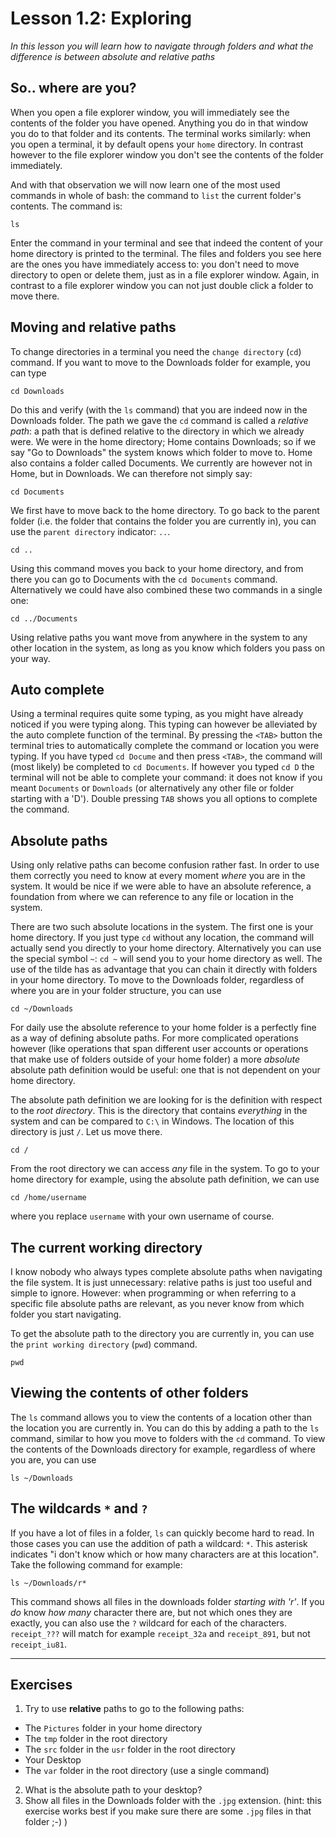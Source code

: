 # Lesson 1.2: Exploring
*In this lesson you will learn how to navigate through folders and what the difference is between absolute and relative paths*

## So.. where are you?
When you open a file explorer window, you will immediately see the contents of the folder you have opened. Anything you do in that window you do to that folder and its contents. The terminal works similarly: when you open a terminal, it by default opens your `home` directory. In contrast however to the file explorer window you don't see the contents of the folder immediately.

And with that observation we will now learn one of the most used commands in whole of bash: the command to `list` the current folder's contents. The command is:

```
ls
```

Enter the command in your terminal and see that indeed the content of your home directory is printed to the terminal. The files and folders you see here are the ones you have immediately access to: you don't need to move directory to open or delete them, just as in a file explorer window. Again, in contrast to a file explorer window you can not just double click a folder to move there.

## Moving and relative paths
To change directories in a terminal you need the `change directory` (`cd`) command. If you want to move to the Downloads folder for example, you can type

```
cd Downloads
```

Do this and verify (with the `ls` command) that you are indeed now in the Downloads folder. The path we gave the `cd` command is called a *relative path*: a path that is defined relative to the directory in which we already were. We were in the home directory; Home contains Downloads; so if we say "Go to Downloads" the system knows which folder to move to. Home also contains a folder called Documents. We currently are however not in Home, but in Downloads. We can therefore not simply say:

```
cd Documents
```

We first have to move back to the home directory. To go back to the parent folder (i.e. the folder that contains the folder you are currently in), you can use the `parent directory` indicator: `..`.

```
cd ..
```

Using this command moves you back to your home directory, and from there you can go to Documents with the `cd Documents` command. Alternatively we could have also combined these two commands in a single one:

```
cd ../Documents
```

Using relative paths you want move from anywhere in the system to any other location in the system, as long as you know which folders you pass on your way.

## Auto complete
Using a terminal requires quite some typing, as you might have already noticed if you were typing along. This typing can however be alleviated by the auto complete function of the terminal. By pressing the `<TAB>` button the terminal tries to automatically complete the command or location you were typing. If you have typed `cd Docume` and then press `<TAB>`, the command will (most likely) be completed to `cd Documents`. If however you typed `cd D` the terminal will not be able to complete your command: it does not know if you meant `Documents` or `Downloads` (or alternatively any other file or folder starting with a 'D'). Double pressing `TAB` shows you all options to complete the command.

## Absolute paths
Using only relative paths can become confusion rather fast. In order to use them correctly you need to know at every moment *where* you are in the system. It would be nice if we were able to have an absolute reference, a foundation from where we can reference to any file or location in the system.

There are two such absolute locations in the system. The first one is your home directory. If you just type `cd` without any location, the command will actually send you directly to your home directory. Alternatively you can use the special symbol `~`: `cd ~` will send you to your home directory as well. The use of the tilde has as advantage that you can chain it directly with folders in your home directory. To move to the Downloads folder, regardless of where you are in your folder structure, you can use

```
cd ~/Downloads
```

For daily use the absolute reference to your home folder is a perfectly fine as a way of defining absolute paths. For more complicated operations however (like operations that span different user accounts or operations that make use of folders outside of your home folder) a more *absolute* absolute path definition would be useful: one that is not dependent on your home directory.

The absolute path definition we are looking for is the definition with respect to the *root directory*. This is the directory that contains *everything* in the system and can be compared to `C:\` in Windows. The location of this directory is just `/`. Let us move there.

```
cd /
```

From the root directory we can access *any* file in the system. To go to your home directory for example, using the absolute path definition, we can use

```
cd /home/username
```

where you replace `username` with your own username of course.

## The current working directory
I know nobody who always types complete absolute paths when navigating the file system. It is just unnecessary: relative paths is just too useful and simple to ignore. However: when programming or when referring to a specific file absolute paths are relevant, as you never know from which folder you start navigating.

To get the absolute path to the directory you are currently in, you can use the `print working directory` (`pwd`) command.

```
pwd
```

## Viewing the contents of other folders
The `ls` command allows you to view the contents of a location other than the location you are currently in. You can do this by adding a path to the `ls` command, similar to how you move to folders with the `cd` command. To view the contents of the Downloads directory for example, regardless of where you are, you can use

```
ls ~/Downloads
```

## The wildcards `*` and `?`
If you have a lot of files in a folder, `ls` can quickly become hard to read. In those cases you can use the addition of path a wildcard: `*`. This asterisk indicates "i don't know which or how many characters are at this location". Take the following command for example:

```
ls ~/Downloads/r*
```

This command shows all files in the downloads folder *starting with 'r'*. If you *do* know *how many* character there are, but not which ones they are exactly, you can also use the `?` wildcard for each of the characters. `receipt_???` will match for example `receipt_32a` and `receipt_891`, but not `receipt_iu81`.

---
## Exercises
1. Try to use **relative** paths to go to the following paths:
  - The `Pictures` folder in your home directory
  - The `tmp` folder in the root directory
  - The `src` folder in the `usr` folder in the root directory
  - Your Desktop
  - The `var` folder in the root directory (use a single command)
2. What is the absolute path to your desktop?
3. Show all files in the Downloads folder with the `.jpg` extension. (hint: this exercise works best if you make sure there are some `.jpg` files in that folder ;-) )
